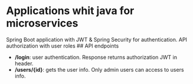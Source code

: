 # Applications whit java for microservices
Spring Boot application with JWT & Spring Security for authentication. API authorization with user roles
## API endpoints
- **/login**: user authentication. Response returns authorization JWT in header.
- **/users/{id}**: gets the user info. Only admin users can access to users info. 